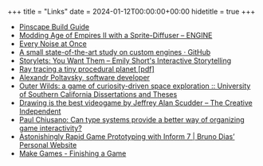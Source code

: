 +++
title = "Links"
date = 2024-01-12T00:00:00+00:00
hidetitle = true
+++

- [Pinscape Build Guide](http://mjrnet.org/pinscape/BuildGuideV2/BuildGuide.php)
- [Modding Age of Empires II with a Sprite-Diffuser – ENGINE](https://www.engine.study/blog/modding-age-of-empires-ii-with-a-sprite-diffuser/)
- [Every Noise at Once](https://everynoise.com/)
- [A small state-of-the-art study on custom engines · GitHub](https://gist.github.com/raysan5/909dc6cf33ed40223eb0dfe625c0de74)
- [Storylets: You Want Them – Emily Short's Interactive Storytelling](https://emshort.blog/2019/11/29/storylets-you-want-them/)
- [Ray tracing a tiny procedural planet [pdf]](http://casual-effects.com/research/McGuire2019ProcGen/McGuire2019ProcGen.pdf)
- [Alexandr Poltavsky, software developer](https://alexpolt.github.io/index-gfx.html)
- [Outer Wilds: a game of curiosity-driven space exploration :: University of Southern California Dissertations and Theses](https://digitallibrary.usc.edu/archive/Outer-Wilds--a-game-of-curiosity-driven-space-exploration-2A3BF163YX5A.html)
- [Drawing is the best videogame by Jeffrey Alan Scudder – The Creative Independent](https://thecreativeindependent.com/weekends/drawing-is-the-best-videogame-by-jeffrey-alan-scudder/)
- [Paul Chiusano: Can type systems provide a better way of organizing game interactivity?](https://pchiusano.github.io/2015-01-23/game-types.html)
- [Astonishingly Rapid Game Prototyping with Inform 7 | Bruno Dias’ Personal Website](https://brunodias.dev/2017/05/05/inform-prototyping.html)
- [Make Games - Finishing a Game](http://makegames.tumblr.com/post/1136623767/finishing-a-game)
